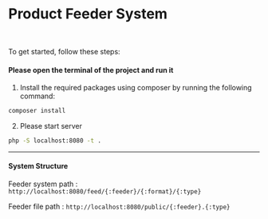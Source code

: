 # Product Feeder System

<br>

To get started, follow these steps:

#### Please open the terminal of the project and run it

1. Install the required packages using composer by running the following command:

```bash
composer install
```

2. Please start server

```bash
php -S localhost:8080 -t .
```

---

#### System Structure

Feeder system path : `http://localhost:8080/feed/{:feeder}/{:format}/{:type}`

Feeder file path : `http://localhost:8080/public/{:feeder}.{:type}`